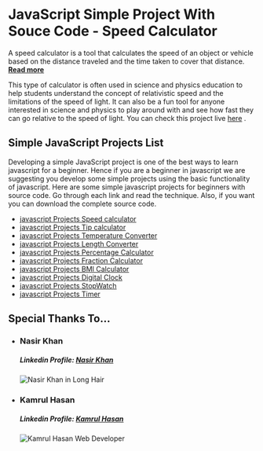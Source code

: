 <h1>JavaScript Simple Project With Souce Code - Speed Calculator</h1>
<p>A speed calculator is a tool that calculates the speed of an object or vehicle based on the distance traveled and the time taken to cover that distance.
<a target="_blank" href="https://www.insidethediv.com/javascript-simple-projects-with-source-code-speed-calculator"><b>Read more</b></a>
</p>

<p>
This type of calculator is often used in science and physics education to help students understand the concept of relativistic speed and the limitations of the speed of light. 
It can also be a fun tool for anyone interested in science and physics to play around with and see how fast they can go relative to the speed of light.
You can check this project live <a target="_blank" href="https://toolbot.net/speed-calculator">here</a> .</p>

<h2>Simple JavaScript Projects List</h2>

<p>
    Developing a simple JavaScript project is one of the best ways to learn javascript for a beginner. Hence if you are a beginner in javascript we are suggesting you develop some simple projects using the basic functionality of javascript. Here are some simple javascript projects for beginners with source code. Go through each link and read the technique. Also, if you want you can download the complete source code.
</p>
<ul>
    <li><a target="_blank" href="https://insidethediv.com/javascript-simple-projects-with-source-code-speed-calculator">javascript Projects Speed calculator</a></li>
    <li><a target="_blank" href="https://insidethediv.com/javascript-simple-projects-with-source-code-tip-calculator">javascript Projects Tip calculator</a></li>
    <li><a target="_blank" href="https://insidethediv.com/javascript-simple-projects-with-source-code-temperature-converter">javascript Projects Temperature Converter</a></li>
    <li><a target="_blank" href="https://insidethediv.com/javascript-simple-projects-with-source-code-length-converter">javascript Projects Length Converter</a></li>
    <li><a target="_blank" href="https://insidethediv.com/javascript-simple-projects-with-source-code-percentage-calculator">javascript Projects Percentage Calculator</a></li>
    <li><a target="_blank" href="https://insidethediv.com/javascript-simple-projects-with-source-code-fraction-calculator">javascript Projects Fraction Calculator</a></li>
    <li><a target="_blank" href="https://insidethediv.com/javascript-simple-projects-with-source-code-bmi-calculator">javascript Projects BMI Calculator</a></li>
    <li><a target="_blank" href="https://insidethediv.com/javascript-simple-projects-online-digital-clock-with-seconds">javascript Projects Digital Clock</a></li>
    <li><a target="_blank" href="https://insidethediv.com/javascript-simple-projects-beginners-online-stopwatch-full-screen">javascript Projects StopWatch</a></li>
    <li><a target="_blank" href="https://insidethediv.com/javascript-projects-for-beginners-with-source-code-online-timer-app">javascript Projects Timer</a></li>
</ul>

<h2>Special Thanks To...</h2>
<ul>
    <li>
        <h3>Nasir Khan</h3>
        <h5>Linkedin Profile: <a href="https://www.linkedin.com/in/nasir-khan-922617212/">Nasir Khan</a></h5>
        <img src="https://www.insidethediv.com/public/assets/admin/img/post/nasir-khan-in-logn-hair.jpg" alt="Nasir Khan in Long Hair">
    </li>
    <li>
        <h3>Kamrul Hasan</h3>
        <h5>Linkedin Profile: <a href="https://www.linkedin.com/in/kamrul-hasan100/">Kamrul Hasan</a></h5>
        <img src="https://www.insidethediv.com/public/assets/admin/img/post/Author-Kamrul-Hasan.jpg" alt="Kamrul Hasan Web Developer">
    </li>
</ul>